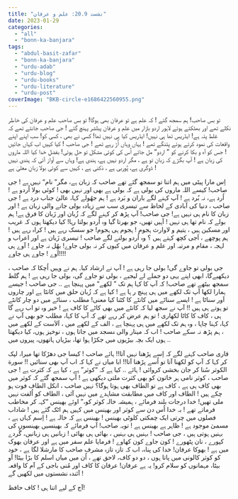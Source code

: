 ```yaml
---
title: "نشست 20.9: علم و عرفان"
date: 2023-01-29
categories: 
  - "all"
  - "bonn-ka-banjara"
tags: 
  - "abdul-basit-zafar"
  - "bonn-ka-banjara"
  - "urdu-adab"
  - "urdu-blog"
  - "urdu-books"
  - "urdu-literature"
  - "urdu-post"
coverImage: "BKB-circle-e1686422560955.png"
---
```


تو بس صاحب! ہم سمجھ گئے ! کہ علم ہے تو عرفان بھی ہوگا! تو بس صاحب علم و عرفان کی خاطر نکلے تھے اور بھٹکتے ہوئے لاہور اردو بازار میں علم و عرفان پبلشر پہنچ گئے ! جی صاحب جانتے تھے کہ غلط پتہ ہے! ایڈریس تھا ہی نہیں! ایڈریس کیا ہی نہیں تھا! کسی نے بھی ، کسی کو! سب اپنے اپنے واقعات کی نمود کرتے ہوئے پتنگے تھے ! یہاں وہاں اُڑ رہے تھے ! جی صاحب ! کیا کہیں اب کہاں جائیں ! جس کو آہ و بکا کرنے کو ” اردو“ مل جائے اُس کی کوئی مشکل تو حل ہوئی! بفضلِ خدا کیا اللہ ماروں کی زبان ہے ! آپ بگڑے کہ زبان تو ہے ، مگر اردو نہیں ہے، ہندی ہے! وہاں سے آواز آئی کہ ہندی نہیں ڈوگری ہے، پُوربی ہے ، دَکنی ہے ، کہیں سے کوئی بولا زبانِ معلیٰ ہے !

اِس مارا پیٹی میں ہم اتنا تو سمجھ گئے تھے صاحب کہ زبان ہے، مگر” نام“ نہیں ہے ! جی صاحب! کیسے اللہ ماروں کی بولی ہے کہ بولی ہے بھی اور نہیں بھی ! کوئی بولا اُردو ہے ! اُرد ہے، نہ بُرد ہے ! آپ کہنے لگے باران و بَرد ہے ! ہم جھُولے کہا، عالیٰ جناب درد ہے ! جی صاحب ، دنیا کی آبادی کے لحاظ سے تیسری سب سے زیادہ بولی جانے والی زبان ہے ! اور زبان کا نام ہی نہیں ہے! جی صاحب! آپ پڑھ کر کہنے لگے کہ زُبان اور زَبان کا فرق ہے! ہم بولے کہ نام تھا ہی نہیں ! آہیں تھیں، جو بھرتا گیا وہ اُردو بولتا رہا! کیا دیکھتا ہوں کہ غریب اور مسکین ہیں ، یتیم و لاوارث ہجوم ! ہجوم ہی ہجوم! جو سسک رہے ہیں ! کراہ رہے ہیں ! ہم پوچھے ، اَجی کچھ کہتے ہیں ؟ وہ اُردو بولنے لگے صاحب ! تیسری زَبان ہے اور اعراب و لہجہ ، مقام و مرتبہ اور علم و عرفان میں کیوں کر نہ بولی جاوے! بھُل نہ جاوے ! آوے ہی آوے ! جاوے ہی جاوے!!!!

جی بولی تو جاوے گی! بولی جا رہی ہے ! آپ نے ارشاد کیا۔ ہم نے وہیں اُچکا کہ صاحب ، دیکھیےگا، ابھی اپنے یہی دو جملے لے لیجیے ، بولی تو جاوے گی، بولی جا رہی ہے ! ہم گلط سمجھ بیٹھے تھے صاحب! کہ آپ کا کہا ہم تک ” لکھے“ میں پہنچا ہے .. جی صاحب ! جیسے ہمارا لکھا آپ تک لکھے میں ہی پہنچ ر ہا ہے ! کیا ہے کہ زُبان حلق میں کانٹا ہے اور چاروں اَور سناٹا ہے ! ایسے سناٹے میں کانٹے کا کٹنا کیا معنی! مطلب ، سناٹے میں دو چار کانٹے تو ہوتے ہی ہیں !! آپ نے سجھ لیا کہ کانٹے میں بھی کاٹے کا کاف ہے ! خیر وہ تو اب رہے گا ہی ، کاف کا کاٹا لکھاری ! تو ہم عرض کر رہے تھے کہ آپ کا کہا، مطلب جو بھی آپ نے کہا، کہنا چاہا ، وہ ہم تک لکھے میں ہی پہنچا ہے ، الف کے لکھے میں ، اَلاَست کے لکھے میں ، ہم پڑھ نہ سکے صاحب ! اب کہ مینار والی مؔسجد میں جاتا ہوں ، نوخیز ہوں، کیا دیکھتا ہوں ایک بچہ بیڑیوں میں جکڑا ہوا تھا، بیڑیاں ہاتھوں، پیروں میں ..

قاری صاحب کہنے لگے کہ اِسے پڑھنا نہیں آتا!! ہائے صاحب ! کیسا جی دھڑکا تھا میرا، لپک کر کہا کہ آپ کو لکھنا آتا تو اُسے پڑھنا آتا!! ابا میاں نے کہا کہ اب آپ بھی سنائیں !! سورة الکوثر سُنا کر جان بخشی کروائی ! ہائے .. کیا ہے کہ “کوثر” ہے ، کیا ہے کہ کثرت ہے ! جی صاحب ، کوثر نامی ہر خاتون کو بھی کثرت ملتی دیکھی ہے ! آپ سمجھ گئے کہ کوثر میں بھی کاف ہی ہے ، کاف ہے تو الطاف بھی ہوتا ہوگا؟ نہیں صاحب ، انکل الطاف فوت ہو چکے ہیں ! الطاف اور کاف میں مطابقت مشاہدے میں نہیں آئی ، الطاف کو اُلفت نہیں ملی تھیں! خدا درجات بلند فرمائے ، ہمیشہ خالہ کوثر کو،” اوئے بھینس “کہہ کر مخاطب فرماتے تھے ! بہ خدا اُس دن سے کوثر اور بھینس میں کہیں ہم اٹک گئے ہیں ! شاداب فصلوں میں چرتی ایک چمکتی کلوٹی بھینس ! بھینس ہے کہ خالہ ہے ! اِسم کہاں ہے ، مسمیٰ موجود ہے ! ظاہر ہے بھینس ہے ! توبہ صاحب! آپ فرمائے کہ بھینسیں بھینسوں کی بہنیں ہوتی ہیں ، جی صاحب ! بہنیں ہی بہنیں ، بھائی ہی بھائی ! زبانیں ہی زبانیں، گُردے کپورے ، نان پٹھورے ! کون جاوے کون کھاوے ! فرمایا علم سفر میں ہے اور عرفان بھوک میں ہے ! بھوکا عرفان! خدا کی پناہ، اب کہ تازہ تازہ مشرف صاحب کا مارشلا لگا ہے ، خود کو کوثر کالونی میں پاتا ہوں ، دو دو کاف، لاحق تھے ، اُن میں میاں اسلم کا بڑا بیٹا! آو بیٹا، مہمانوں کو سلام کرو! یہ ہے عرفان! عرفان کا کاف اور مُنی باجی کے آم کا واقعہ آئندہ نشستوں میں لکھیں گے !

آج کے لیے اتنا ہی ! کاف حافظ!
